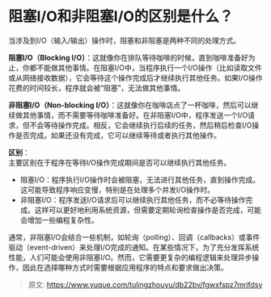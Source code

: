 # 阻塞I/O和非阻塞I/O的区别是什么？

当涉及到I/O（输入/输出）操作时，阻塞和非阻塞是两种不同的处理方式。

**阻塞I/O（Blocking I/O）**：这就像你在排队等待咖啡的时候，直到咖啡准备好为止，你都不能做其他事情。在阻塞I/O中，当程序执行一个I/O操作（比如读取文件或从网络接收数据），它会等待这个操作完成后才继续执行其他任务。如果I/O操作花费的时间较长，程序就会被“阻塞”，无法做其他事情。

**非阻塞I/O（Non-blocking I/O）**：这就像你在咖啡店点了一杯咖啡，然后可以继续做其他事情，而不需要等待咖啡准备好。在非阻塞I/O中，程序发送一个I/O请求，但不会等待操作完成。相反，它会继续执行后续的任务，然后稍后检查I/O操作是否完成。如果还没有完成，它可以继续等待或者执行其他操作。

**区别**：  
主要区别在于程序在等待I/O操作完成期间是否可以继续执行其他任务。

+  阻塞I/O：程序执行I/O操作时会被阻塞，无法进行其他任务，直到操作完成。这可能导致程序响应变慢，特别是在处理多个并发I/O操作时。 
+  非阻塞I/O：程序发送I/O请求后可以继续执行其他任务，而不必等待操作完成。这样可以更好地利用系统资源，但需要定期轮询检查操作是否完成，可能会增加一些编程复杂性。 

通常，非阻塞I/O会结合一些机制，如轮询（polling）、回调（callbacks）或事件驱动（event-driven）来处理I/O完成的通知。在某些情况下，为了充分发挥系统性能，人们可能会使用非阻塞I/O。然而，它需要更复杂的编程逻辑来处理异步操作，因此在选择哪种方式时需要根据应用程序的特点和要求做出决策。



> 原文: <https://www.yuque.com/tulingzhouyu/db22bv/fgwxfspz7mrifdsy>
